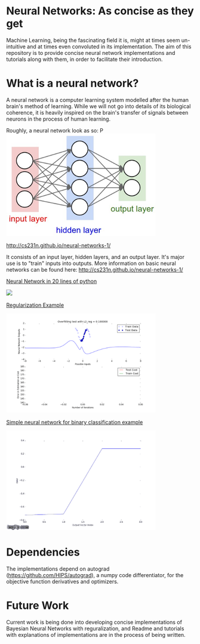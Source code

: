 # Neural Networks: As concise as they get

Machine Learning, being the fascinating field it is, might at times seem un-intuitive and at times even convoluted in its implementation. The aim of this repository is to provide concise neural network implementations and tutorials along with them, in order to facilitate their introduction.

# What is a neural network?

A neural network is a computer learning system modelled after the human brain's method of learning. While we will not go into details of its biological coherence, it is heavily inspired on the brain's transfer of signals between neurons in the process of human learning.

Roughly, a neural network look as so:
P
<img src="tutorials/neural_net.jpeg" width="400">

http://cs231n.github.io/neural-networks-1/

It consists of an input layer, hidden layers, and an output layer. It's major use is to "train" inputs into outputs. More information on basic neural networks can be found here: http://cs231n.github.io/neural-networks-1/

[Neural Network in 20 lines of python](/tutorials/neural_network_under_20_lines.md)

<img src="tutorials/full_weights_larger.gif" width="600">

[Regularization Example](tutorials/regularization_example.md)

<img src="tutorials/regularization01.gif" width="400">

[Simple neural network for binary classification example](tutorials/simple_neural_network_example.md)

<img src="tutorials/neural_net_backprop.gif" width="400">

# Dependencies

The implementations depend on autograd (https://github.com/HIPS/autograd), a numpy code differentiator, for the objective function derivatives and optimizers. 

# Future Work

Current work is being done into developing concise implementations of Bayesian Neural Networks with reguralization, and Readme and tutorials with explanations of implementations are in the process of being written. 
